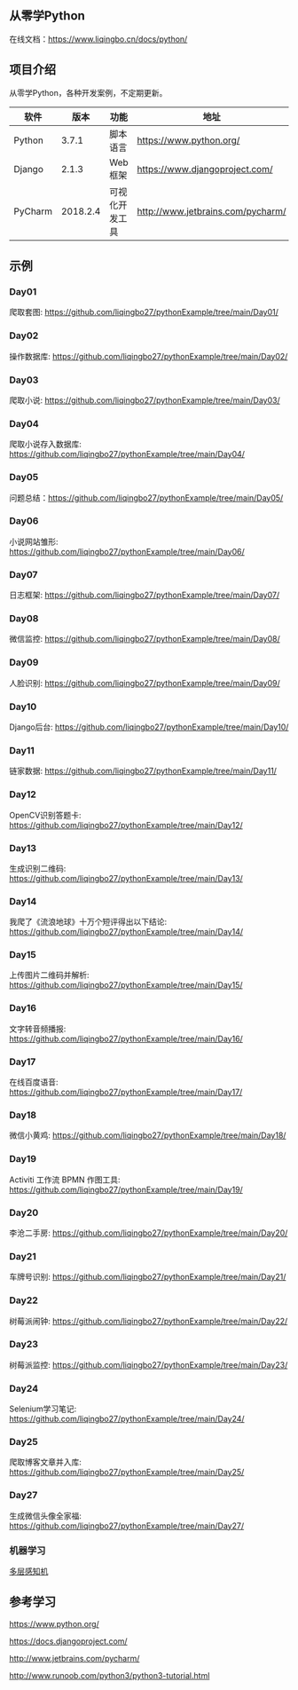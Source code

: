 ## 从零学Python

在线文档：https://www.liqingbo.cn/docs/python/


## 项目介绍

从零学Python，各种开发案例，不定期更新。


| 软件 | 版本  | 功能|   地址|
| ---- | ----- |----- |----- |
|   Python   |  3.7.1 |  脚本语言   | https://www.python.org/  |
|   Django   | 2.1.3 |   Web框架|  https://www.djangoproject.com/ |
|   PyCharm| 2018.2.4 |  可视化开发工具| http://www.jetbrains.com/pycharm/  |

## 示例

### Day01

爬取套图: https://github.com/liqingbo27/pythonExample/tree/main/Day01/

### Day02

操作数据库: https://github.com/liqingbo27/pythonExample/tree/main/Day02/

### Day03

爬取小说: https://github.com/liqingbo27/pythonExample/tree/main/Day03/

### Day04

爬取小说存入数据库: https://github.com/liqingbo27/pythonExample/tree/main/Day04/

### Day05

问题总结：https://github.com/liqingbo27/pythonExample/tree/main/Day05/

### Day06

小说网站雏形: https://github.com/liqingbo27/pythonExample/tree/main/Day06/

### Day07

日志框架: https://github.com/liqingbo27/pythonExample/tree/main/Day07/

### Day08

微信监控: https://github.com/liqingbo27/pythonExample/tree/main/Day08/

### Day09

人脸识别: https://github.com/liqingbo27/pythonExample/tree/main/Day09/

### Day10

Django后台: https://github.com/liqingbo27/pythonExample/tree/main/Day10/

### Day11

链家数据: https://github.com/liqingbo27/pythonExample/tree/main/Day11/

### Day12

OpenCV识别答题卡: https://github.com/liqingbo27/pythonExample/tree/main/Day12/


### Day13

生成识别二维码: https://github.com/liqingbo27/pythonExample/tree/main/Day13/

### Day14

我爬了《流浪地球》十万个短评得出以下结论: https://github.com/liqingbo27/pythonExample/tree/main/Day14/

### Day15

上传图片二维码并解析: https://github.com/liqingbo27/pythonExample/tree/main/Day15/

### Day16

文字转音频播报: https://github.com/liqingbo27/pythonExample/tree/main/Day16/

### Day17

在线百度语音: https://github.com/liqingbo27/pythonExample/tree/main/Day17/

### Day18

微信小黄鸡: https://github.com/liqingbo27/pythonExample/tree/main/Day18/

### Day19

Activiti 工作流 BPMN 作图工具: https://github.com/liqingbo27/pythonExample/tree/main/Day19/


### Day20

李沧二手房: https://github.com/liqingbo27/pythonExample/tree/main/Day20/

### Day21

车牌号识别: https://github.com/liqingbo27/pythonExample/tree/main/Day21/

### Day22

树莓派闹钟: https://github.com/liqingbo27/pythonExample/tree/main/Day22/

### Day23

树莓派监控: https://github.com/liqingbo27/pythonExample/tree/main/Day23/

### Day24

Selenium学习笔记: https://github.com/liqingbo27/pythonExample/tree/main/Day24/

### Day25

爬取博客文章并入库: https://github.com/liqingbo27/pythonExample/tree/main/Day25/

### Day27

生成微信头像全家福: https://github.com/liqingbo27/pythonExample/tree/main/Day27/

### 机器学习

[多层感知机](https://gitee.com/52itstyle/Python/tree/master/Tensorflow/%E5%A4%9A%E5%B1%82%E6%84%9F%E7%9F%A5%E6%9C%BA)


## 参考学习

https://www.python.org/

https://docs.djangoproject.com/

http://www.jetbrains.com/pycharm/

http://www.runoob.com/python3/python3-tutorial.html
